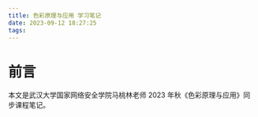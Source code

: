```yaml
---
title: 色彩原理与应用 学习笔记
date: 2023-09-12 18:27:25
tags:
---
```


# 前言

本文是武汉大学国家网络安全学院马桃林老师 2023 年秋《色彩原理与应用》同步课程笔记。

